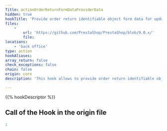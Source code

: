 ```yaml
---
Title: actionOrderReturnFormDataProviderData
hidden: true
hookTitle: 'Provide order return identifiable object form data for update'
files:
    -
        url: 'https://github.com/PrestaShop/PrestaShop/blob/9.0.x/'
        file: 
locations:
    - 'back office'
type: action
hookAliases: 
array_return: false
check_exceptions: false
chain: false
origin: core
description: 'This hook allows to provide order return identifiable object form data which will prefill the form in update/edition page'

---
```


{{% hookDescriptor %}}

## Call of the Hook in the origin file

```php
;
```
